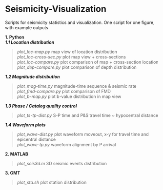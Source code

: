 # Seismicity-Visualization
Scripts for seismicity statistics and visualization. One script for one figure, with example outputs <br>

**1. Python** <br>
***1.1 Location distribution*** <br>
>*plot_loc-map.py*  map view of location distribution <br>
>*plot_loc-cross-sec.py*  plot map view + cross-sections <br>
>*plot_loc-compare.py*  plot comparison of map + cross-section location <br>
>*plot_dep-compare.py*  plot comparison of depth distribution <br>

***1.2 Magnitude distribution*** <br>
>*plot_mag-time.py*  magnitude-time sequence & seismic rate <br>
>*plot_fmd-compare.py*  plot comparison of FMD <br>
>*plot_b-map.py*  plot b-value distribution in map view <br>

***1.3 Phase / Catalog quality control*** <br>
>*plot_ts-tp-dist.py*  S-P time and P&S travel time ~ hypocentral distance <br>

***1.4 Waveform plots*** <br>
>*plot_wave-dist.py*  plot waveform moveout, x-y for travel time and epicentral distance <br>
>*plot_wave-tp.py*  waveform alignment by P arrival <br>

**2. MATLAB** <br>
>*plot_seis3d.m*  3D seismic events distribution <br>

**3. GMT** <br>
>*plot_sta.sh*  plot station distribution <br>
